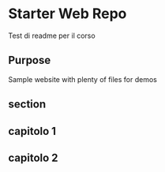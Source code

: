 # Starter Web Repo

Test di readme per il corso

## Purpose

Sample website with plenty of files for demos

## section

## capitolo 1

## capitolo 2
